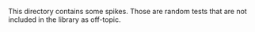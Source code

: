 This directory contains some spikes. Those are random tests that are not included in the library as off-topic.
